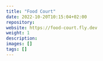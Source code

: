 ```yaml
---
title: "Food Court"
date: 2022-10-20T10:15:04+02:00
repository:
website: https://food-court.fly.dev
weight: 1
description:
images: []
tags: []
---
```


